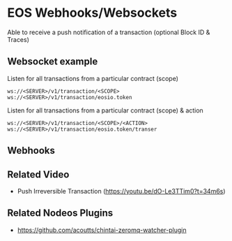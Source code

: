 # EOS Webhooks/Websockets

Able to receive a push notification of a transaction (optional Block ID & Traces)

## Websocket example

Listen for all transactions from a particular contract (scope)

```
ws://<SERVER>/v1/transaction/<SCOPE>
ws://<SERVER>/v1/transaction/eosio.token
```

Listen for all transactions from a particular contract (scope) & action

```
ws://<SERVER>/v1/transaction/<SCOPE>/<ACTION>
ws://<SERVER>/v1/transaction/eosio.token/transer
```

## Webhooks

## Related Video

- Push Irreversible Transaction (https://youtu.be/dO-Le3TTim0?t=34m6s)

## Related Nodeos Plugins

- https://github.com/acoutts/chintai-zeromq-watcher-plugin
